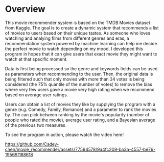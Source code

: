 # Overview

This movie recommender system is based on the TMDB Movies dataset from Kaggle. The goal is to create a dynamic system that recommends a list 
of movies to users based on their unique tastes. As someone who loves watching and analying films from different genres and eras,
a recommendation system powered by machine learning can help me decide the perfect movie to watch depending on my mood. I developed this 
program in hopes that it can give users that exact movie they might want to watch at that specific moment.

Data is first being processed so the genre and keywords fields can be used as parameters when recommending to the user. Then, the 
original data is being filtered such that only movies with more than 34 votes is being considered (the 75% quantile of the number 
of votes) to remove the bias where very few users gave a movie very high rating when we recommend based on average user ratings. 

Users can obtain a list of movies they like by supplying the program with a genre (e.g. Comedy, Family, Romance) and a parameter to 
rank the movies by. The can pick between ranking by the movie's popularity (number of people who rated the movie), average user rating, 
and a Bayesian average of the previous two measures.

To see the program in action, please watch the video here!

https://github.com/Cadey-chen/movie_recommender/assets/77594578/9a4fc209-ba3a-4557-be76-19569f188618

